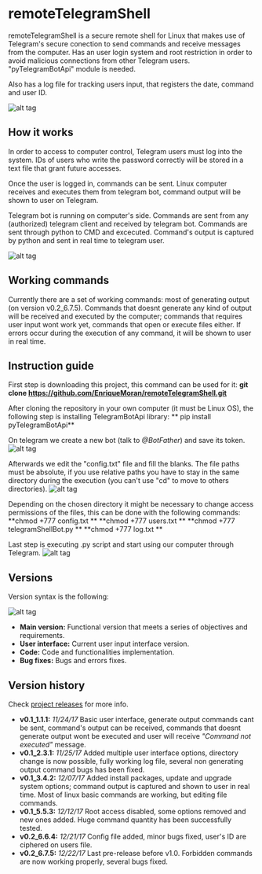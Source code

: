 # remoteTelegramShell
remoteTelegramShell is a secure remote shell for Linux that makes use of Telegram's secure conection to send commands and receive messages from the computer. Has an user login system and root restriction in order to avoid malicious connections from other Telegram users. "pyTelegramBotApi" module is needed.

Also has a log file for tracking users input, that registers the date, command and user ID.

![alt tag](https://i.gyazo.com/5deae4fb4950b30a9549fee0d87dce98.gif)


## How it works
In order to access to computer control, Telegram users must log into the system. IDs of users who write the password correctly will be stored in a text file that grant future accesses. 

Once the user is logged in, commands can be sent. Linux computer receives and executes them from telegram bot, command output will be shown to user on Telegram.

Telegram bot is running on computer's side. Commands are sent from any (authorized) telegram client and received by telegram bot. 
Commands are sent through python to CMD and excecuted. Command's output is captured by python and sent in real time to telegram user.

![alt tag](https://i.imgur.com/hKa0CkX.png)



## Working commands
Currently there are a set of working commands: most of generating output (on version v0.2_6.7.5). Commands that doesnt generate any kind of output will be received and executed  by the computer; commands that requires user input wont work yet, commands that open or execute files either.
If errors occur during the execution of any command, it will be shown to user in real time.



## Instruction guide

First step is downloading this project, this command can be used for it:
**git clone https://github.com/EnriqueMoran/remoteTelegramShell.git**

After cloning the repository in your own computer (it must be Linux OS), the following step is installing TelegramBotApi library:
** pip install pyTelegramBotApi**

On telegram we create a new bot (talk to *@BotFather*) and save its token.
![alt tag](https://i.gyazo.com/783e4a87c8bc7dc75cff9a5c2343a8a2.png)

Afterwards we edit the "config.txt" file and fill the blanks. The file paths must be absolute, if you use relative paths you have to stay
in the same directory during the execution (you can't use "cd" to move to others directories). 
![alt tag](https://i.gyazo.com/b2a8e9b5694498813d4261df77e21db8.png)

Depending on the chosen directory it might be necessary to change access permissions of the files, this can be done with the following commands:
**chmod +777 config.txt **
**chmod +777 users.txt **
**chmod +777 telegramShellBot.py **
**chmod +777 log.txt **

Last step is executing .py script and start using our computer through Telegram.
![alt tag](https://i.gyazo.com/90245f73d0ffbb6b4d187bdd0637eebe.png)



## Versions
Version syntax is the following: 

![alt tag](https://i.gyazo.com/b943366e012976f46e30489896511b87.png)

* **Main version:** Functional version that meets a series of objectives and requirements.
* **User interface:** Current user input interface version.
* **Code:** Code and functionalities implementation.
* **Bug fixes:** Bugs and errors fixes.


## Version history
Check [project releases](https://github.com/EnriqueMoran/remoteTelegramShell/releases) for more info.
- **v0.1_1.1.1:** *11/24/17* Basic user interface, generate output commands cant be sent, command's output can be received, commands that doesnt generate output wont be executed and user will receive *"Command not executed"* message.
- **v0.1_2.3.1:** *11/25/17* Added multiple user interface options, directory change is now possible, fully working log file, several non generating output command bugs has been fixed.
- **v0.1_3.4.2:** *12/07/17* Added install packages, update and upgrade system options; command output is captured and shown to user in real time. Most of linux basic commands are working, but editing file commands.
- **v0.1_5.5.3:** *12/12/17* Root access disabled, some options removed and new ones added. Huge command quantity has been successfully tested.
- **v0.2_6.6.4:** *12/21/17* Config file added, minor bugs fixed, user's ID are ciphered on users file.
- **v0.2_6.7.5:** *12/22/17* Last pre-release before v1.0. Forbidden commands are now working properly, several bugs fixed. 


